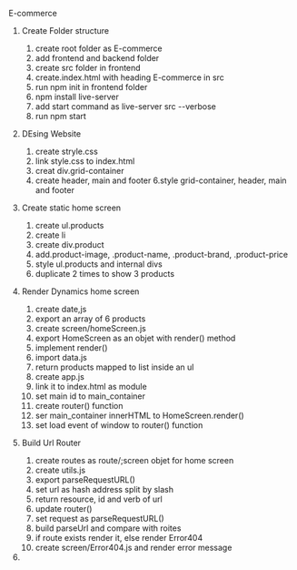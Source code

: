 E-commerce

1. Create Folder structure
   1. create root folder as E-commerce
   2. add frontend and backend folder
   3. create src folder in frontend 
   4. create.index.html with heading E-commerce in src
   5. run npm init in frontend folder
   6. npm install live-server
   7. add start command as live-server src --verbose
   8. run npm start

2. DEsing Website
   1. create stryle.css
   2. link style.css to index.html
   3. creat div.grid-container
   4. create header, main and footer
   6.style grid-container, header, main and footer  

3. Create static home screen
   1. create ul.products
   2. create li
   3. create div.product
   4. add.product-image, .product-name, .product-brand, .product-price
   5. style ul.products and internal divs
   6. duplicate 2 times to show 3 products

4. Render Dynamics home screen
   1. create date,js
   2. export an array of 6 products
   3. create screen/homeScreen.js
   4. export HomeScreen as an objet with render() method
   5. implement render()
   6. import data.js
   7. return products mapped to list inside an ul
   8. create app.js
   9. link it to index.html as module
   10. set main id to main_container
   11. create router() function 
   12. ser main_container innerHTML to HomeScreen.render()
   13. set load event of window to router() function

5. Build Url Router
   1. create routes as route/;screen objet for home screen
   2. create utils.js
   3. export parseRequestURL()
   4. set url as hash address split by slash
   5. return resource, id and verb of url
   6. update router()
   7. set request as parseRequestURL()
   8. build parseUrl and compare with roites
   9. if route exists render it, else render Error404
   10. create screen/Error404.js and render error message

6. 

